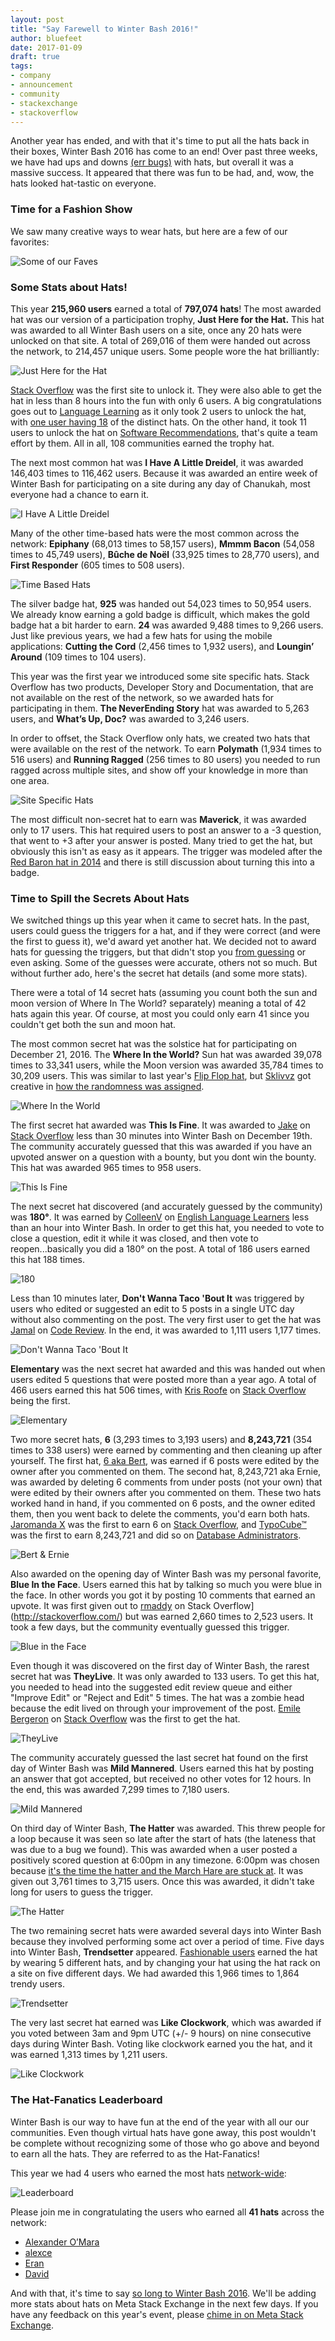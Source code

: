 ```yaml
---
layout: post
title: "Say Farewell to Winter Bash 2016!"
author: bluefeet
date: 2017-01-09
draft: true
tags:
- company
- announcement
- community
- stackexchange
- stackoverflow
---
```


Another year has ended, and with that it's time to put all the hats back in their boxes, Winter Bash 2016 has come to an end!  Over past three weeks, we have had ups and downs [(err bugs)](http://meta.stackexchange.com/q/288273/164200) with hats, but overall it was a massive success.  It appeared that there was fun to be had, and, wow, the hats looked hat-tastic on everyone. 

### Time for a Fashion Show

We saw many creative ways to wear hats, but here are a few of our favorites:

![Some of our Faves](https://i.stack.imgur.com/UaUht.jpg)

### Some Stats about Hats!

This year **215,960 users** earned a total of **797,074 hats**!  The most awarded hat was our version of a participation trophy, **Just Here for the Hat.** This hat was awarded to all Winter Bash users on a site, once any 20 hats were unlocked on that site.  A total of 269,016 of them were handed out across the network, to 214,457 unique users. Some people wore the hat brilliantly:

![Just Here for the Hat](https://i.stack.imgur.com/CJjqQ.png)

[Stack Overflow](http://stackoverflow.com/) was the first site to unlock it. They were also able to get the hat in less than 8 hours into the fun with only 6 users.  A big congratulations goes out to [Language Learning](http://languagelearning.stackexchange.com/) as it only took 2 users to unlock the hat, with [one user having 18](http://languagelearning.stackexchange.com/users/800/christophe-strobbe) of the distinct hats. On the other hand, it took 11 users to unlock the hat on [Software Recommendations](http://softwarerecs.stackexchange.com/), that's quite a team effort by them. All in all, 108 communities earned the trophy hat. 

The next most common hat was **I Have A Little Dreidel**, it was awarded 146,403 times to 116,462 users. Because it was awarded an entire week of Winter Bash for participating on a site during any day of Chanukah, most everyone had a chance to earn it. 

![I Have A Little Dreidel](https://i.stack.imgur.com/jfHko.png)

Many of the other time-based hats were the most common across the network: **Epiphany** (68,013 times to 58,157 users), **Mmmm Bacon** (54,058 times to 45,749 users), **B&#251;che de No&euml;l** (33,925 times to 28,770 users), and **First Responder** (605 times to 508 users).

![Time Based Hats](https://i.stack.imgur.com/rGMD7.jpg)

The silver badge hat, **925** was handed out 54,023 times to 50,954 users.  We already know earning a gold badge is difficult, which makes the gold badge hat a bit harder to earn. **24** was awarded 9,488 times to 9,266 users.  Just like previous years, we had a few hats for using the mobile applications: **Cutting the Cord** (2,456 times to 1,932 users), and **Loungin’ Around** (109 times to 104 users).

This year was the first year we introduced some site specific hats.  Stack Overflow has two products, Developer Story and Documentation, that are not available on the rest of the network, so we awarded hats for participating in them.  **The NeverEnding Story** hat was awarded to 5,263 users, and **What’s Up, Doc?** was awarded to 3,246 users.  

In order to offset, the Stack Overflow only hats, we created two hats that were available on the rest of the network.  To earn **Polymath** (1,934 times to 516 users) and **Running Ragged** (256 times to 80 users) you needed to run ragged across multiple sites, and show off your knowledge in more than one area.

![Site Specific Hats](https://i.stack.imgur.com/IRRG7.jpg)

The most difficult non-secret hat to earn was **Maverick**, it was awarded only to 17 users. This hat required users to post an answer to a -3 question, that went to +3 after your answer is posted. Many tried to get the hat, but obviously this isn't as easy as it appears.  The trigger was modeled after the [Red Baron hat in 2014](http://meta.stackexchange.com/q/247415/164200) and there is still discussion about turning this into a badge. 

### Time to Spill the Secrets About Hats

We switched things up this year when it came to secret hats. In the past, users could guess the triggers for a hat, and if they were correct (and were the first to guess it), we'd award yet another hat.  We decided not to award hats for guessing the triggers, but that didn't stop you [from guessing](http://meta.stackexchange.com/a/288284) or even asking.  Some of the guesses were accurate, others not so much. But without further ado, here's the secret hat details (and some more stats). 

There were a total of 14 secret hats (assuming you count both the sun and moon version of Where In The World? separately) meaning a total of 42 hats again this year. Of course, at most you could only earn 41 since you couldn't get both the sun and moon hat. 

The most common secret hat was the solstice hat for participating on December 21, 2016. The **Where In the World?** Sun hat was awarded 39,078 times to 33,341 users, while the Moon version was awarded 35,784 times to 30,209 users.  This was similar to last year's [Flip Flop hat](http://meta.stackexchange.com/questions/270788/is-there-a-list-of-what-each-of-the-winter-bash-hats-is-named-after/272558#272558), but [Sklivvz](http://meta.stackexchange.com/users/131112/sklivvz) got creative in [how the randomness was assigned](http://sklivvz.com/posts/i-built-a-hardware-rng-for-christmas). 

![Where In the World](https://i.stack.imgur.com/gCc44.jpg)

The first secret hat awarded was **This Is Fine**. It was awarded to [Jake](http://stackoverflow.com/users/3814799/jake) on [Stack Overflow](http://stackoverflow.com/) less than 30 minutes into Winter Bash on December 19th.  The community accurately guessed that this was awarded if you have an upvoted answer on a question with a bounty, but you dont win the bounty.  This hat was awarded 965 times to 958 users. 

![This Is Fine](https://i.stack.imgur.com/ubTNy.png)

The next secret hat discovered (and accurately guessed by the community) was **180&deg;**. It was earned by [ColleenV](http://ell.stackexchange.com/users/9161/colleenv) on [English Language Learners](http://ell.stackexchange.com/) less than an hour into Winter Bash. In order to get this hat, you needed to vote to close a question, edit it while it was closed, and then vote to reopen...basically you did a 180&deg; on the post.  A total of 186 users earned this hat 188 times.

![180](https://i.stack.imgur.com/XHFUb.png)

Less than 10 minutes later, **Don't Wanna Taco 'Bout It** was triggered by users who edited or suggested an edit to 5 posts in a single UTC day without also commenting on the post. The very first user to get the hat was [Jamal](http://codereview.stackexchange.com/users/22222/jamal) on [Code Review](http://codereview.stackexchange.com/). In the end, it was awarded to 1,111 users 1,177 times. 

![Don't Wanna Taco 'Bout It](https://i.stack.imgur.com/x92Wd.png)

**Elementary** was the next secret hat awarded and this was handed out when users edited 5 questions that were posted more than a year ago.  A total of 466 users earned this hat 506 times, with [Kris Roofe](http://stackoverflow.com/users/6521116/kris-roofe) on [Stack Overflow](http://stackoverflow.com/) being the first. 

![Elementary](https://i.stack.imgur.com/4bAyr.png)

Two more secret hats, **6** (3,293 times to 3,193 users) and **8,243,721** (354 times to 338 users) were earned by commenting and then cleaning up after yourself.  The first hat, [6 aka Bert](https://www.youtube.com/watch?v=nKfY6kapyBY), was earned if 6 posts were edited by the owner after you commented on them.  The second hat, 8,243,721 aka Ernie, was awarded by deleting 6 comments from under posts (not your own) that were edited by their owners after you commented on them. These two hats worked hand in hand, if you commented on 6 posts, and the owner edited them, then you went back to delete the comments, you'd earn both hats.  [Jaromanda X](http://stackoverflow.com/users/5053002/jaromanda-x) was the first to earn 6 on [Stack Overflow](http://stackoverflow.com/), and [TypoCube&trade;](http://dba.stackexchange.com/users/993/typocube%E1%B5%80%E1%B4%B9) was the first to earn 8,243,721 and did so on [Database Administrators](http://dba.stackexchange.com/).

![Bert & Ernie](https://i.stack.imgur.com/kNH86.jpg)

Also awarded on the opening day of Winter Bash was my personal favorite, **Blue In the Face**. Users earned this hat by talking so much you were blue in the face. In other words you got it by posting 10 comments that earned an upvote. It was first given out to [rmaddy](http://stackoverflow.com/users/1226963/rmaddy) on Stack Overflow](http://stackoverflow.com/) but was earned 2,660 times to 2,523 users. It took a few days, but the community eventually guessed this trigger. 

![Blue in the Face](https://i.stack.imgur.com/vch53.jpg)

Even though it was discovered on the first day of Winter Bash, the rarest secret hat was **TheyLive**. It was only awarded to 133 users. To get this hat, you needed to head into the suggested edit review queue and either "Improve Edit" or "Reject and Edit" 5 times. The hat was a zombie head because the edit lived on through your improvement of the post.  [Emile Bergeron](http://stackoverflow.com/users/1218980/emile-bergeron) on [Stack Overflow](http://stackoverflow.com/) was the first to get the hat.

![TheyLive](https://i.stack.imgur.com/kv4ga.png)

The community accurately guessed the last secret hat found on the first day of Winter Bash was **Mild Mannered**. Users earned this hat by posting an answer that got accepted, but received no other votes for 12 hours. In the end, this was awarded 7,299 times to 7,180 users. 

![Mild Mannered](https://i.stack.imgur.com/4Dpqf.jpg)

On third day of Winter Bash, **The Hatter** was awarded.  This threw people for a loop because it was seen so late after the start of hats (the lateness that was due to a bug we found).  This was awarded when a user posted a positively scored question at 6:00pm in any timezone.  6:00pm was chosen because [it's the time the hatter and the March Hare are stuck at](https://en.wikipedia.org/wiki/The_Hatter).  It was given out 3,761 times to 3,715 users.  Once this was awarded, it didn't take long for users to guess the trigger.

![The Hatter](https://i.stack.imgur.com/mndpA.jpg)

The two remaining secret hats were awarded several days into Winter Bash because they involved performing some act over a period of time.  Five days into Winter Bash, **Trendsetter** appeared. [Fashionable users](https://en.wikipedia.org/wiki/Iris_Apfel) earned the hat by wearing 5 different hats, and by changing your hat using the hat rack on a site on five different days. We had awarded this 1,966 times to 1,864 trendy users. 

![Trendsetter](https://i.stack.imgur.com/K7tz0.jpg)

The very last secret hat earned was **Like Clockwork**, which was awarded if you voted between 3am and 9pm UTC (+/- 9 hours) on nine consecutive days during Winter Bash.  Voting like clockwork earned you the hat, and it was earned 1,313 times by 1,211 users. 

![Like Clockwork](https://i.stack.imgur.com/o9Ffi.png) 

### The Hat-Fanatics Leaderboard

Winter Bash is our way to have fun at the end of the year with all our our communities. Even though virtual hats have gone away, this post wouldn't be complete without recognizing some of those who go above and beyond to earn all the hats.  They are referred to as the Hat-Fanatics!

This year we had 4 users who earned the most hats [network-wide](http://winterbash2016.stackexchange.com/leaderboard/network):

![Leaderboard](https://i.stack.imgur.com/bdWNU.png) 

Please join me in congratulating the users who earned all **41 hats** across the network:

- [Alexander O’Mara](http://stackoverflow.com/users/3155639/alexander-omara)
- [alexce](http://stackoverflow.com/users/771848/alecxe)
- [Eran](http://stackoverflow.com/users/1221571/eran)
- [David](http://blender.stackexchange.com/users/2217/david)

And with that, it's time to say [so long to Winter Bash 2016](https://www.youtube.com/watch?v=Qy9_lfjQopU). We'll be adding more stats about hats on Meta Stack Exchange in the next few days. If you have any feedback on this year's event, please [chime in on Meta Stack Exchange](http://meta.stackexchange.com/questions/289302/suggestions-for-winterbash-2017). 
